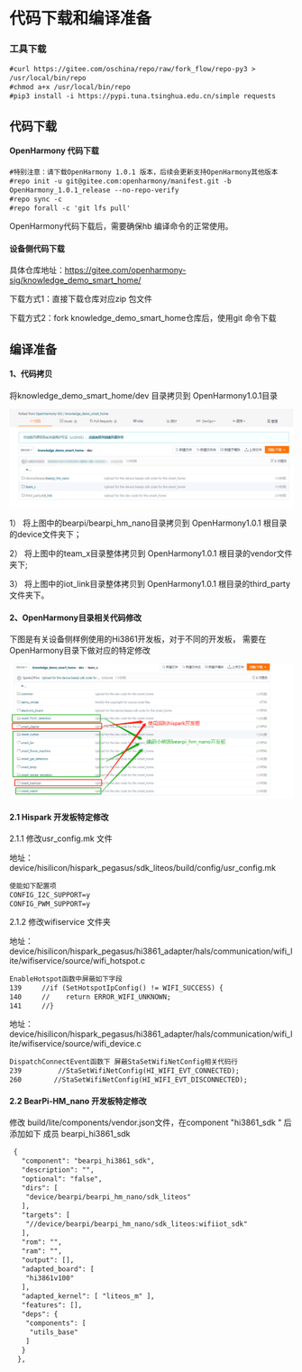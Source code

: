 # 代码下载和编译准备

### 工具下载

```
#curl https://gitee.com/oschina/repo/raw/fork_flow/repo-py3 > /usr/local/bin/repo
#chmod a+x /usr/local/bin/repo
#pip3 install -i https://pypi.tuna.tsinghua.edu.cn/simple requests
```

## 代码下载

#### OpenHarmony 代码下载

```
#特别注意：请下载OpenHarmony 1.0.1 版本，后续会更新支持OpenHarmony其他版本
#repo init -u git@gitee.com:openharmony/manifest.git -b OpenHarmony_1.0.1_release --no-repo-verify
#repo sync -c
#repo forall -c 'git lfs pull'
```

OpenHarmony代码下载后，需要确保hb 编译命令的正常使用。

#### 设备侧代码下载

具体仓库地址：https://gitee.com/openharmony-sig/knowledge_demo_smart_home/

下载方式1：直接下载仓库对应zip 包文件

下载方式2：fork knowledge_demo_smart_home仓库后，使用git 命令下载



## 编译准备

#### 1、代码拷贝

将knowledge_demo_smart_home/dev 目录拷贝到 OpenHarmony1.0.1目录

![1](./resource/dev目录结构.png)

1） 将上图中的bearpi/bearpi_hm_nano目录拷贝到 OpenHarmony1.0.1 根目录的device文件夹下；

2） 将上图中的team_x目录整体拷贝到 OpenHarmony1.0.1 根目录的vendor文件夹下;

3） 将上图中的iot_link目录整体拷贝到 OpenHarmony1.0.1 根目录的third_party文件夹下。



#### 2、OpenHarmony目录相关代码修改

  下图是有关设备侧样例使用的Hi3861开发板，对于不同的开发板， 需要在OpenHarmony目录下做对应的特定修改

![2](./resource/dev文件夹下设备使用的开发板.png)

#### 2.1 Hispark 开发板特定修改

2.1.1 修改usr_config.mk 文件

地址：device/hisilicon/hispark_pegasus/sdk_liteos/build/config/usr_config.mk

```
使能如下配置项
CONFIG_I2C_SUPPORT=y
CONFIG_PWM_SUPPORT=y
```

2.1.2 修改wifiservice 文件夹

地址：device/hisilicon/hispark_pegasus/hi3861_adapter/hals/communication/wifi_lite/wifiservice/source/wifi_hotspot.c

```
EnableHotspot函数中屏蔽如下字段
139     //if (SetHotspotIpConfig() != WIFI_SUCCESS) {
140     //    return ERROR_WIFI_UNKNOWN;
141     //}
```

地址：device/hisilicon/hispark_pegasus/hi3861_adapter/hals/communication/wifi_lite/wifiservice/source/wifi_device.c

```
DispatchConnectEvent函数下 屏蔽StaSetWifiNetConfig相关代码行
239         //StaSetWifiNetConfig(HI_WIFI_EVT_CONNECTED);
260        //StaSetWifiNetConfig(HI_WIFI_EVT_DISCONNECTED);
```



#### 2.2 BearPi-HM_nano 开发板特定修改

修改 build/lite/components/vendor.json文件，在component "hi3861_sdk " 后添加如下 成员 bearpi_hi3861_sdk

```
 {
   "component": "bearpi_hi3861_sdk",
   "description": "",
   "optional": "false",
   "dirs": [
    "device/bearpi/bearpi_hm_nano/sdk_liteos"
   ],
   "targets": [
    "//device/bearpi/bearpi_hm_nano/sdk_liteos:wifiiot_sdk"
   ],
   "rom": "",
   "ram": "",
   "output": [],
   "adapted_board": [
    "hi3861v100"
   ],
   "adapted_kernel": [ "liteos_m" ],
   "features": [],
   "deps": {
    "components": [
     "utils_base"
    ]
   }
  },
```

